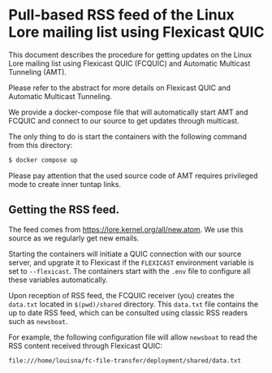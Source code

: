 # Pull-based RSS feed of the Linux Lore mailing list using Flexicast QUIC

This document describes the procedure for getting updates on the Linux Lore mailing list using Flexicast QUIC (FCQUIC) and Automatic Multicast Tunneling (AMT).

Please refer to the abstract for more details on Flexicast QUIC and Automatic Multicast Tunneling.

We provide a docker-compose file that will automatically start AMT and FCQUIC and connect to our source to get updates through multicast.

The only thing to do is start the containers with the following command from this directory:
```bash
$ docker compose up
```

Please pay attention that the used source code of AMT requires privileged mode to create inner tuntap links.

## Getting the RSS feed.

The feed comes from https://lore.kernel.org/all/new.atom. We use this source as we regularly get new emails.

Starting the containers will initiate a QUIC connection with our source server, and upgrate it to Flexicast if the `FLEXICAST` environment variable is set to `--flexicast`. The containers start with the `.env` file to configure all these variables automatically.

Upon reception of RSS feed, the FCQUIC receiver (you) creates the `data.txt` located in `$(pwd)/shared` directory. This `data.txt` file contains the up to date RSS feed, which can be consulted using classic RSS readers such as `newsboat`.

For example, the following configuration file will allow `newsboat` to read the RSS content received through Flexicast QUIC:

```
file:///home/louisna/fc-file-transfer/deployment/shared/data.txt
```
